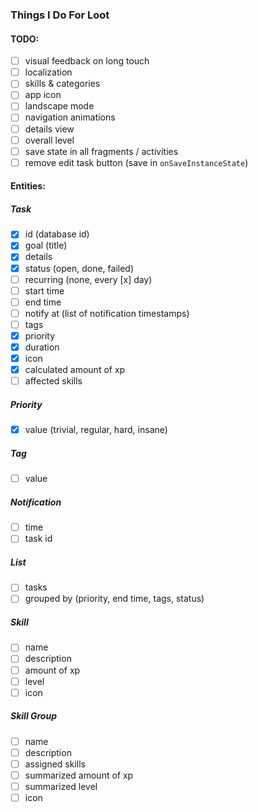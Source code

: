 ### Things I Do For Loot

#### TODO:
- [ ] visual feedback on long touch
- [ ] localization
- [ ] skills & categories
- [ ] app icon
- [ ] landscape mode
- [ ] navigation animations
- [ ] details view
- [ ] overall level
- [ ] save state in all fragments / activities
- [ ] remove edit task button (save in `onSaveInstanceState`)

#### Entities:
##### Task
- [x] id (database id)
- [x] goal (title)
- [x] details
- [x] status (open, done, failed)
- [ ] recurring (none, every [x] day)
- [ ] start time
- [ ] end time
- [ ] notify at (list of notification timestamps)
- [ ] tags
- [x] priority
- [x] duration
- [x] icon
- [x] calculated amount of xp
- [ ] affected skills

##### Priority
- [x] value (trivial, regular, hard, insane)

##### Tag
- [ ] value

##### Notification
- [ ] time
- [ ] task id

##### List<Task>
- [ ] tasks
- [ ] grouped by (priority, end time, tags, status)

##### Skill
- [ ] name
- [ ] description
- [ ] amount of xp
- [ ] level
- [ ] icon

##### Skill Group
- [ ] name
- [ ] description
- [ ] assigned skills
- [ ] summarized amount of xp
- [ ] summarized level
- [ ] icon